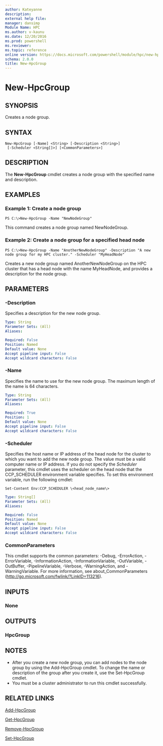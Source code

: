 ```yaml
---
author: Kateyanne
description: 
external help file: 
manager: dansimp
Module Name: HPC
ms.author: v-kaunu
ms.date: 12/20/2016
ms.prod: powershell
ms.reviewer: 
ms.topic: reference
online version: https://docs.microsoft.com/powershell/module/hpc/new-hpcgroup?view=windowsserver2012r2-ps&wt.mc_id=ps-gethelp
schema: 2.0.0
title: New-HpcGroup
---
```


# New-HpcGroup

## SYNOPSIS
Creates a node group.

## SYNTAX

```
New-HpcGroup [-Name] <String> [-Description <String>]
 [-Scheduler <String[]>] [<CommonParameters>]
```

## DESCRIPTION
The **New-HpcGroup** cmdlet creates a node group with the specified name and description.

## EXAMPLES

### Example 1: Create a node group
```
PS C:\>New-HpcGroup -Name "NewNodeGroup"
```

This command creates a node group named NewNodeGroup.

### Example 2: Create a node group for a specified head node
```
PS C:\>New-HpcGroup -Name "AnotherNewNodeGroup" -Description "A new node group for my HPC cluster." -Scheduler "MyHeadNode"
```

Creates a new node group named AnotherNewNodeGroup on the HPC cluster that has a head node with the name MyHeadNode, and provides a description for the node group.

## PARAMETERS

### -Description
Specifies a description for the new node group.

```yaml
Type: String
Parameter Sets: (All)
Aliases:

Required: False
Position: Named
Default value: None
Accept pipeline input: False
Accept wildcard characters: False
```

### -Name
Specifies the name to use for the new node group.
The maximum length of the name is 64 characters.

```yaml
Type: String
Parameter Sets: (All)
Aliases:

Required: True
Position: 1
Default value: None
Accept pipeline input: False
Accept wildcard characters: False
```

### -Scheduler
Specifies the host name or IP address of the head node for the cluster to which you want to add the new node group.
The value must be a valid computer name or IP address.
If you do not specify the *Scheduler* parameter, this cmdlet uses the scheduler on the head node that the CCP_SCHEDULER environment variable specifies.
To set this environment variable, run the following cmdlet:

`Set-Content Env:CCP_SCHEDULER \<head_node_name\>`

```yaml
Type: String[]
Parameter Sets: (All)
Aliases:

Required: False
Position: Named
Default value: None
Accept pipeline input: False
Accept wildcard characters: False
```

### CommonParameters
This cmdlet supports the common parameters: -Debug, -ErrorAction, -ErrorVariable, -InformationAction, -InformationVariable, -OutVariable, -OutBuffer, -PipelineVariable, -Verbose, -WarningAction, and -WarningVariable. For more information, see about_CommonParameters (http://go.microsoft.com/fwlink/?LinkID=113216).

## INPUTS

### None

## OUTPUTS

### HpcGroup

## NOTES
* After you create a new node group, you can add nodes to the node group by using the Add-HpcGroup cmdlet. To change the name or description of the group after you create it, use the Set-HpcGroup cmdlet.
* You must be a cluster administrator to run this cmdlet successfully.

## RELATED LINKS

[Add-HpcGroup](./Add-HpcGroup.md)

[Get-HpcGroup](./Get-HpcGroup.md)

[Remove-HpcGroup](./Remove-HpcGroup.md)

[Set-HpcGroup](./Set-HpcGroup.md)
